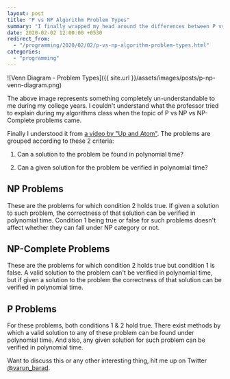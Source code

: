 ```yaml
---
layout: post
title: "P vs NP Algorithm Problem Types"
summary: "I finally wrapped my head around the differences between P vs NP vs NP-Complete problems"
date: 2020-02-02 12:00:00 +0530
redirect_from:
  - "/programming/2020/02/02/p-vs-np-algorithm-problem-types.html"
categories:
  - "programming"
---
```


![Venn Diagram - Problem Types]({{ site.url }}/assets/images/posts/p-np-venn-diagram.png)

The above image represents something completely un-understandable to me during my college years. I couldn't understand what the professor tried to explain during my algorithms class when the topic of P vs NP vs NP-Complete problems came.

Finally I understood it from [a video by "Up and Atom"](https://www.youtube.com/watch?v=EHp4FPyajKQ). The problems are grouped according to these 2 criteria:

1. Can a solution to the problem be found in polynomial time?

2. Can a given solution for the problem be verified in polynomial time?

## NP Problems

These are the problems for which condition 2 holds true. If given a solution to such problem, the correctness of that solution can be verified in polynomial time. Condition 1 being true or false for such problems doesn't affect whether they can fall under NP category or not.

## NP-Complete Problems

These are the problems for which condition 2 holds true but condition 1 is false. A valid solution to the problem can't be verified in polynomial time, but if given a solution to the problem the correctness of that solution can be verified in polynomial time.

## P Problems

For these problems, both conditions 1 & 2 hold true. There exist methods by which a valid solution to any of these problem can be found under polynomial time. And also, any given solution for such problem can be verified in polynomial time.

Want to discuss this or any other interesting thing, hit me up on Twitter [@varun_barad](https://twitter.com/varun_barad).
